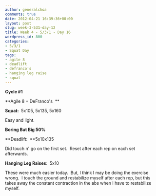 ```yaml
---
author: generalchoa
comments: true
date: 2012-04-21 16:39:36+00:00
layout: post
slug: week-3-531-day-12
title: Week 4 - 5/3/1 - Day 16
wordpress_id: 800
categories:
- 5/3/1
- Squat Day
tags:
- agile 8
- deadlift
- defranco's
- hanging leg raise
- squat
---
```


**Cycle #1**

**Agile 8 + DeFranco's  **

**Squat:**  5x105, 5x135, 5x160

Easy and light.

**Boring But Big 50%**

**Deadlift:  **5x10x135

Did touch n' go on the first set.  Reset after each rep on each set afterwards.

**Hanging Leg Raises**:  5x10

These were much easier today.  But, I think I may be doing the exercise wrong.  I touch the ground and restabilize myself after each rep, but this takes away the constant contraction in the abs when I have to restabilize myself.
